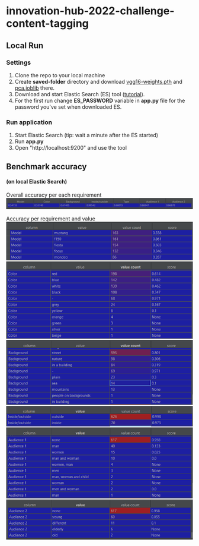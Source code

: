 # innovation-hub-2022-challenge-content-tagging

## Local Run
### Settings
1. Clone the repo to your local machine
2. Create **saved-folder** directory and download [vgg16-weights.pth](https://github.com/lamproslntz/cbir-deep-learning/blob/master/saved-model/vgg16-weights.pth)
and [pca.joblib](https://github.com/lamproslntz/cbir-deep-learning/blob/master/saved-model/pca.joblib) there.
3. Download and start Elastic Search (ES) tool ([tutorial](https://www.elastic.co/guide/en/elasticsearch/reference/current/zip-windows.html#windows-service)).
4. For the first run change **ES_PASSWORD** variable in **app.py** file for the password you've set when downloaded ES.

### Run application
1. Start Elastic Search (tip: wait a minute after the ES started)
2. Run **app.py**
3. Open "http://localhost:9200" and use the tool

## Benchmark accuracy 
#### (on local Elastic Search)
Overall accuracy per each requirement
![plot](assets/accuracy/accuracy1.PNG)

Accuracy per requirement and value
![plot](assets/accuracy/model.PNG)
![plot](assets/accuracy/Color.PNG)
![plot](assets/accuracy/Background.PNG)
![plot](assets/accuracy/Inside.PNG)
![plot](assets/accuracy/Audience1.PNG)
![plot](assets/accuracy/Audience2.PNG)